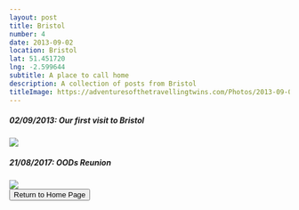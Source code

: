 ```yaml
---
layout: post
title: Bristol
number: 4
date: 2013-09-02
location: Bristol
lat: 51.451720
lng: -2.599644
subtitle: A place to call home
description: A collection of posts from Bristol 
titleImage: https://adventuresofthetravellingtwins.com/Photos/2013-09-02-Bristol/day13-min.JPG
---
```


<h5>02/09/2013: Our first visit to Bristol</h5>
<a target="_blank" href="https://adventuresofthetravellingtwins.com/subposts/Bristol2013"><img src="https://adventuresofthetravellingtwins.com/Photos/2013-09-02-Bristol/day14-min.JPG" class="image3"></a>

<h5>21/08/2017: OODs Reunion</h5>
<a target="_blank" href="https://adventuresofthetravellingtwins.com/subposts/BristolOODsReunion2017"><img src="https://adventuresofthetravellingtwins.com/Photos/2017-08-21-Bristol/cover-min.JPG" class="image3"></a>

<div class="wrapper">
  <input type="button" class="button" value="Return to Home Page" onclick="self.close()">
</div>
